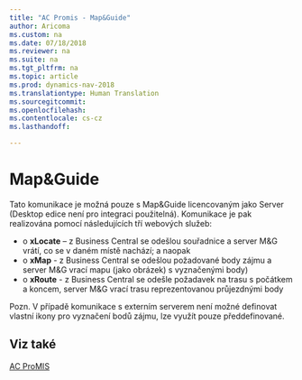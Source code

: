 ```yaml
---
title: "AC Promis - Map&Guide"
author: Aricoma
ms.custom: na
ms.date: 07/18/2018
ms.reviewer: na
ms.suite: na
ms.tgt_pltfrm: na
ms.topic: article
ms.prod: dynamics-nav-2018
ms.translationtype: Human Translation
ms.sourcegitcommit: 
ms.openlocfilehash: 
ms.contentlocale: cs-cz
ms.lasthandoff: 

---
```



# <a name="pm-MG"></a>Map&Guide

Tato komunikace je možná pouze s Map&Guide licencovaným jako Server (Desktop edice není pro integraci použitelná). Komunikace je pak realizována pomocí následujících tří webových služeb:
- o	**xLocate** – z Business Central se odešlou souřadnice a server M&G vrátí, co se v daném místě nachází; a naopak
- o	**xMap** - z Business Central se odešlou požadované body zájmu a server M&G vrací mapu (jako obrázek) s vyznačenými body)
-  o	**xRoute** - z Business Central se odešle požadavek na trasu s počátkem a koncem, server M&G vrací trasu reprezentovanou průjezdnými body

Pozn. V případě komunikace s externím serverem není možné definovat vlastní ikony pro vyznačení bodů zájmu, lze využít pouze předdefinované.

## <a name="see-also"></a>Viz také  
[AC ProMIS](pm-promis.md)
